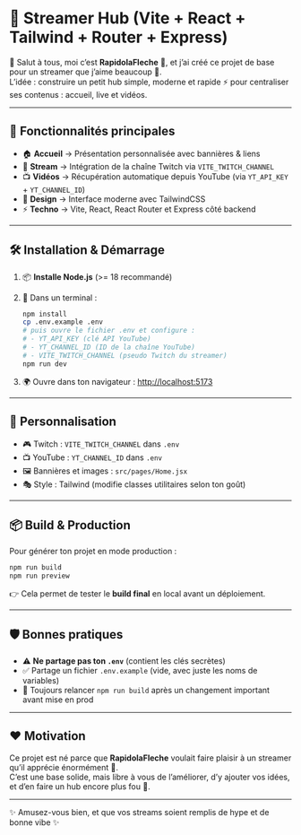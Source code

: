 # 🚀 Streamer Hub (Vite + React + Tailwind + Router + Express)

👋 Salut à tous, moi c’est **RapidolaFleche** 🏹, et j’ai créé ce projet de base pour un streamer que j’aime beaucoup 💜.  
L’idée : construire un petit hub simple, moderne et rapide ⚡️ pour centraliser ses contenus : accueil, live et vidéos.

---

## 🌟 Fonctionnalités principales

- 🏠 **Accueil** → Présentation personnalisée avec bannières & liens
- 🎥 **Stream** → Intégration de la chaîne Twitch via `VITE_TWITCH_CHANNEL`
- 📺 **Vidéos** → Récupération automatique depuis YouTube (via `YT_API_KEY` + `YT_CHANNEL_ID`)
- 🎨 **Design** → Interface moderne avec TailwindCSS
- ⚡ **Techno** → Vite, React, React Router et Express côté backend

---

## 🛠️ Installation & Démarrage

1. 📦 **Installe Node.js** (>= 18 recommandé)
2. 🔧 Dans un terminal :

   ```bash
   npm install
   cp .env.example .env
   # puis ouvre le fichier .env et configure :
   # - YT_API_KEY (clé API YouTube)
   # - YT_CHANNEL_ID (ID de la chaîne YouTube)
   # - VITE_TWITCH_CHANNEL (pseudo Twitch du streamer)
   npm run dev
   ```

3. 🌍 Ouvre dans ton navigateur : [http://localhost:5173](http://localhost:5173)

---

## 🎨 Personnalisation

- 🎮 Twitch : `VITE_TWITCH_CHANNEL` dans `.env`
- 📺 YouTube : `YT_CHANNEL_ID` dans `.env`
- 🖼️ Bannières et images : `src/pages/Home.jsx`
- 🎭 Style : Tailwind (modifie classes utilitaires selon ton goût)

---

## 📦 Build & Production

Pour générer ton projet en mode production :

```bash
npm run build
npm run preview
```

👉 Cela permet de tester le **build final** en local avant un déploiement.

---

## 🛡️ Bonnes pratiques

- ⚠️ **Ne partage pas ton `.env`** (contient les clés secrètes)
- ✅ Partage un fichier `.env.example` (vide, avec juste les noms de variables)
- 🚀 Toujours relancer `npm run build` après un changement important avant mise en prod

---

## ❤️ Motivation

Ce projet est né parce que **RapidolaFleche** voulait faire plaisir à un streamer qu’il apprécie énormément 💜.  
C’est une base solide, mais libre à vous de l’améliorer, d’y ajouter vos idées, et d’en faire un hub encore plus fou 🚀.

---

✨ Amusez-vous bien, et que vos streams soient remplis de hype et de bonne vibe ✨  

